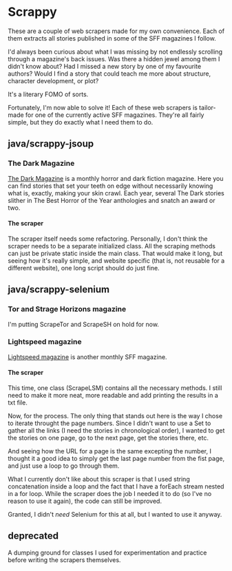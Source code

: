 # Scrappy

These are a couple of web scrapers made for my own convenience. Each of them extracts all stories published in some of the SFF magazines I follow.


I'd always been curious about what I was missing by not endlessly scrolling through a magazine's back issues. Was there a hidden jewel among them I didn't know about? Had I missed a new story by one of my favourite authors? Would I find a story that could teach me more about structure, character development, or plot?

It's a literary FOMO of sorts.

Fortunately, I'm now able to solve it! Each of these web scrapers is tailor-made for one of the currently active SFF magazines. They're all fairly simple, but they do exactly what I need them to do.

## java/scrappy-jsoup 

### The Dark Magazine

[The Dark Magazine](http://thedarkmagazine.com) is a monthly horror and dark fiction magazine. Here you can find stories that set your teeth on edge without necessarily knowing what is, exactly, making your skin crawl. Each year, several The Dark stories slither in The Best Horror of the Year anthologies and snatch an award or two.

#### The scraper

The scraper itself needs some refactoring. Personally, I don't think the scraper needs to be a separate initialized class. All the scraping methods can just be private static inside the main class. That would make it long, but seeing how it's really simple, and website specific (that is, not reusable for a different website), one long script should do just fine.

## java/scrappy-selenium

### Tor and Strage Horizons magazine

I'm putting ScrapeTor and ScrapeSH on hold for now.

### Lightspeed magazine

[Lightspeed magazine](http://www.lightspeedmagazine.com/) is another monthly SFF magazine. 

#### The scraper

This time, one class (ScrapeLSM) contains all the necessary methods. I still need to make it more neat, more readable and add printing the results in a txt file.

Now, for the process. The only thing that stands out here is the way I chose to iterate throught the page numbers. Since I didn't want to use a Set to gather all the links (I need the stories in chronological order), I wanted to get the stories on one page, go to the next page, get the stories there, etc. 

And seeing how the URL for a page is the same excepting the number, I thought it a good idea to simply get the last page number from the fist page, and just use a loop to go through them. 

What I currently don't like about this scraper is that I used string concatenation inside a loop and the fact that I have a forEach stream nested in a for loop. While the scraper does the job I needed it to do (so I've no reason to use it again), the code can still be improved.

Granted, I didn't *need* Selenium for this at all, but I wanted to use it anyway.

## deprecated

A dumping ground for classes I used for experimentation and practice before writing the scrapers themselves.
